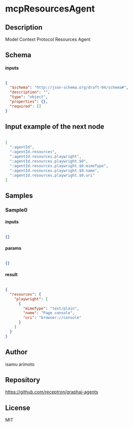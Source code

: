 # mcpResourcesAgent

## Description

Model Context Protocol Resources Agent

## Schema

#### inputs

```json

{
  "$schema": "http://json-schema.org/draft-04/schema#",
  "description": "",
  "type": "object",
  "properties": {},
  "required": []
}

````

## Input example of the next node

```json

[
  ":agentId",
  ":agentId.resources",
  ":agentId.resources.playwright",
  ":agentId.resources.playwright.$0",
  ":agentId.resources.playwright.$0.mimeType",
  ":agentId.resources.playwright.$0.name",
  ":agentId.resources.playwright.$0.uri"
]

````

## Samples

### Sample0

#### inputs

```json

{}

````

#### params

```json

{}

````

#### result

```json

{
  "resources": {
    "playwright": [
      {
        "mimeType": "text/plain",
        "name": "Page console",
        "uri": "browser://console"
      }
    ]
  }
}

````

## Author

isamu arimoto

## Repository

https://github.com/receptron/graphai-agents

## License

MIT

